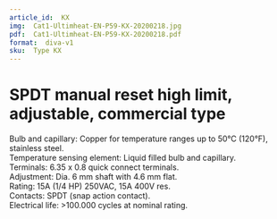 ```yaml
---
article_id:  KX
img:  Cat1-Ultimheat-EN-P59-KX-20200218.jpg
pdf:  Cat1-Ultimheat-EN-P59-KX-20200218.pdf
format:  diva-v1
sku:  Type KX
---
```

# SPDT manual reset high limit, adjustable, commercial type

Bulb and capillary: Copper for temperature ranges up to 50°C (120°F), stainless steel.  
Temperature sensing element: Liquid filled bulb and capillary.  
Terminals: 6.35 x 0.8 quick connect terminals.  
Adjustment: Dia. 6 mm shaft with 4.6 mm flat.  
Rating: 15A (1/4 HP) 250VAC, 15A 400V res.  
Contacts: SPDT (snap action contact).  
Electrical life: >100.000 cycles at nominal rating.  
                                                                                
